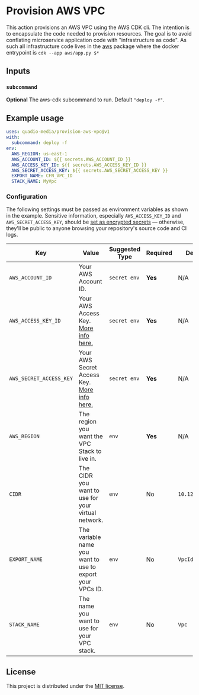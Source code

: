 # Provision AWS VPC

This action provisions an AWS VPC using the AWS CDK cli. The intention is to encapsulate
the code needed to provision resources. The goal is to avoid conflating microservice application code
with "infrastructure as code". As such all infrastructure code lives in the [aws](aws) package where the
docker entrypoint is `cdk --app aws/app.py $*`

## Inputs

### `subcommand`

**Optional** The aws-cdk subcommand to run. Default `"deploy -f"`.

## Example usage

```yaml
uses: quadio-media/provision-aws-vpc@v1
with:
  subcommand: deploy -f
env:
  AWS_REGION: us-east-1
  AWS_ACCOUNT_ID: ${{ secrets.AWS_ACCOUNT_ID }}
  AWS_ACCESS_KEY_ID: ${{ secrets.AWS_ACCESS_KEY_ID }}
  AWS_SECRET_ACCESS_KEY: ${{ secrets.AWS_SECRET_ACCESS_KEY }}
  EXPORT_NAME: CFN_VPC_ID
  STACK_NAME: MyVpc
```

### Configuration

The following settings must be passed as environment variables as shown in the example. Sensitive information, especially `AWS_ACCESS_KEY_ID` and `AWS_SECRET_ACCESS_KEY`, should be [set as encrypted secrets](https://help.github.com/en/articles/virtual-environments-for-github-actions#creating-and-using-secrets-encrypted-variables) — otherwise, they'll be public to anyone browsing your repository's source code and CI logs.

| Key | Value | Suggested Type | Required | Default |
| ------------- | ------------- | ------------- | ------------- | ------------- |
| `AWS_ACCOUNT_ID` | Your AWS Account ID. | `secret env` | **Yes** | N/A |
| `AWS_ACCESS_KEY_ID` | Your AWS Access Key. [More info here.](https://docs.aws.amazon.com/general/latest/gr/managing-aws-access-keys.html) | `secret env` | **Yes** | N/A |
| `AWS_SECRET_ACCESS_KEY` | Your AWS Secret Access Key. [More info here.](https://docs.aws.amazon.com/general/latest/gr/managing-aws-access-keys.html) | `secret env` | **Yes** | N/A |
| `AWS_REGION` | The region you want the VPC Stack to live in. | `env` | **Yes** | N/A |
| `CIDR` | The CIDR you want to use for your virtual network. | `env` | No | `10.12.0.0/16` |
| `EXPORT_NAME` | The variable name you want to use to export your VPCs ID. | `env` | No | `VpcId` |
| `STACK_NAME` | The name you want to use for your VPC stack. | `env` | No | `Vpc` |


## License

This project is distributed under the [MIT license](LICENSE).
